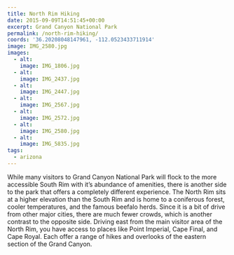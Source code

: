 ```yaml
---
title: North Rim Hiking
date: 2015-09-09T14:51:45+00:00
excerpt: Grand Canyon National Park
permalink: /north-rim-hiking/
coords: '36.20208048147961, -112.0523433711914'
image: IMG_2580.jpg
images:
  - alt: 
    image: IMG_1806.jpg
  - alt: 
    image: IMG_2437.jpg
  - alt: 
    image: IMG_2447.jpg
  - alt: 
    image: IMG_2567.jpg
  - alt: 
    image: IMG_2572.jpg
  - alt: 
    image: IMG_2580.jpg
  - alt: 
    image: IMG_5835.jpg
tags:
  - arizona
---
```

While many visitors to Grand Canyon National Park will flock to the more accessible South Rim with it’s abundance of amenities, there is another side to the park that offers a completely different experience. The North Rim sits at a higher elevation than the South Rim and is home to a coniferous forest, cooler temperatures, and the famous beefalo herds. Since it is a bit of drive from other major cities, there are much fewer crowds, which is another contrast to the opposite side. Driving east from the main visitor area of the North Rim, you have access to places like Point Imperial, Cape Final, and Cape Royal. Each offer a range of hikes and overlooks of the eastern section of the Grand Canyon.

